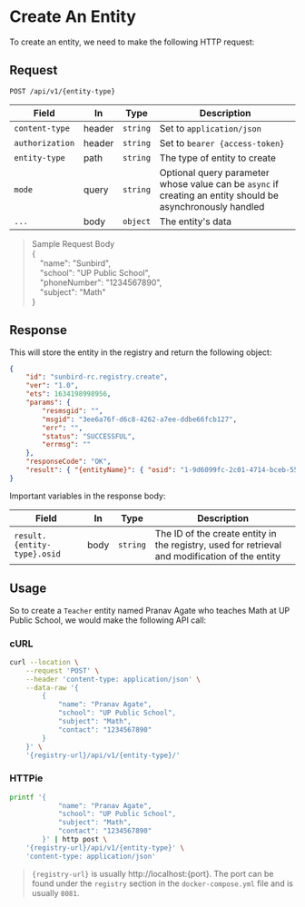 # Create An Entity

To create an entity, we need to make the following HTTP request:

## Request

```http
POST /api/v1/{entity-type}
```

| Field           | In     | Type     | Description                    |
| --------------- | ------ | -------- | ------------------------------ |
| `content-type`  | header | `string` | Set to `application/json`      |
| `authorization` | header | `string` | Set to `bearer {access-token}` |
| `entity-type`   | path   | `string` | The type of entity to create   |
| `mode`          | query  | `string` | Optional query parameter whose value can be `async` if creating an entity should be asynchronously handled
| `...`           | body   | `object` | The entity's data              |

> Sample Request Body <br>
{<br>
&emsp;"name": "Sunbird",<br>
&emsp;"school": "UP Public School",<br>
&emsp;"phoneNumber": "1234567890",<br>
&emsp;"subject": "Math"<br>
}


## Response

This will store the entity in the registry and return the following object:

```json
{
	"id": "sunbird-rc.registry.create",
	"ver": "1.0",
	"ets": 1634198998956,
	"params": {
		"resmsgid": "",
		"msgid": "3ee6a76f-d6c8-4262-a7ee-ddbe66fcb127",
		"err": "",
		"status": "SUCCESSFUL",
		"errmsg": ""
	},
	"responseCode": "OK",
	"result": { "{entityName}": { "osid": "1-9d6099fc-2c01-4714-bceb-55ff28c482f9" } }
}
```

Important variables in the response body:

| Field                       | In   | Type     | Description                                                                                    |
| --------------------------- | ---- | -------- | ---------------------------------------------------------------------------------------------- |
| `result.{entity-type}.osid` | body | `string` | The ID of the create entity in the registry, used for retrieval and modification of the entity |

## Usage

So to create a `Teacher` entity named Pranav Agate who teaches Math at UP Public
School, we would make the following API call:

### cURL

```sh
curl --location \
	--request 'POST' \
	--header 'content-type: application/json' \
	--data-raw '{
		{
            "name": "Pranav Agate",
            "school": "UP Public School",
            "subject": "Math",
            "contact": "1234567890"
        }
	}' \
	'{registry-url}/api/v1/{entity-type}/'
```

### HTTPie

```sh
printf '{
            "name": "Pranav Agate",
            "school": "UP Public School",
            "subject": "Math",
            "contact": "1234567890"
        }' | http post \
	'{registry-url}/api/v1/{entity-type}' \
	'content-type: application/json'
```

> `{registry-url}` is usually http://localhost:{port}. The port can be found
> under the `registry` section in the `docker-compose.yml` file and is usually
> `8081`.
